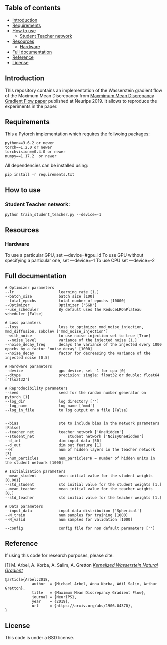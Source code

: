 ## Table of contents

* [Introduction](#introduction)
* [Requirements](#requirements)
* [How to use](#how-to-use)
   * [Student Teacher network](#student-teacher-network)
* [Resources](#resources)
   * [Hardware](#hardware)
* [Full documentation](#full-documentation)
* [Reference](#reference)
* [License](#license)

## Introduction

This repository contains an implementation of the Wasserstein gradient flow of the Maximum Mean Discrepancy from [Maxmimum Mean Discrepancy Gradient Flow paper](https://arxiv.org/abs/1906.04370) published at Neurips 2019. It allows to reproduce the experiments in the paper.


## Requirements


This a Pytorch implementation which requires the follwoing packages:

```
python==3.6.2 or newer
torch==1.2.0 or newer
torchvision==0.4.0 or newer
numpy==1.17.2  or newer
```

All dependencies can be installed using:

```
pip install -r requirements.txt
```




## How to use

### Student Teacher network:
```
python train_student_teacher.py --device=-1 
```

## Resources

### Hardware

To use a particular GPU, set —device=#gpu_id
To use GPU without specifying a particular one, set —device=-1
To use CPU set —device=-2


## Full documentation

```
# Optimizer parameters 
--lr 					learning rate [1.]
--batch_size			batch size [100]
--total_epochs			total number of epochs [10000]
--Optimizer 			Optimizer ['SGD']
--use_scheduler 		By default uses the ReduceLROnPlateau scheduler [False]

# Loss paramters
--loss					loss to optimize: mmd_noise_injection, mmd_diffusion, sobolev ['mmd_noise_injection']
--with_noise		  	to use noise injection set to true [True]
 --noise_level			variance of the injected noise [1.]
--noise_decay_freq		decays the variance of the injected every 1000 epochs by a factor "noise_decay" [1000]
--noise_decay 			factor for decreasing the variance of the injected noise [0.5]

# Hardware parameters 
--device				gpu device, set -1 for cpu [0]
--dtype					precision: single: float32 or double: float64 ['float32']

# Reproducibility parameters  
--seed					seed for the random number generator on pytorch [1]
--log_dir				log directory ['']
--log_name				log name ['mmd']
--log_in_file			to log output on a file [False]


--bias					ste to include bias in the network parameters [False]
--teacher_net			teacher network ['OneHidden']
--student_net				student network ['NoisyOneHidden']
--d_int					dim input data [50]
--d_out					dim out feature [1]
--H 					num of hidden layers in the teacher network [3]
--num_particles 		num_particles*H = number of hidden units in the student network [1000]

# Initialization parameters
--mean_student 			mean initial value for the student weights [0.001]
--std_student 			std initial value for the student weights [1.]
--mean_teacher 			mean initial value for the teacher weights [0.]
--std_teacher			std initial value for the teacher weights [1.]

# Data parameters 
--input_data 			input data distribution ['Spherical']
--N_train				num samples for training [1000]
--N_valid				num samples for validation [1000]

--config				config file for non default parameters ['']

```

## Reference

If using this code for research purposes, please cite:

[1] M. Arbel, A. Korba, A. Salim, A. Gretton [*Kernelized Wasserstein Natural Gradient*](https://arxiv.org/abs/1906.04370)

```
@article{Arbel:2018,
			author  = {Michael Arbel, Anna Korba, Adil Salim, Arthur Gretton},
			title   = {Maximum Mean Discrepancy Gradient Flow},
			journal = {NeurIPS},
			year    = {2019},
			url     = {https://arxiv.org/abs/1906.04370},
}
```


## License 

This code is under a BSD license.
